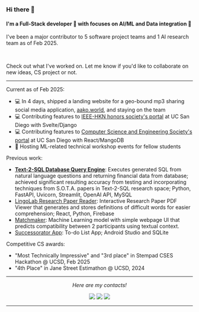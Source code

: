 <!--- TO DO: FORMAT "PREVIOUS WORK" LIST SO THAT THEY ARENT IN A SINGLE LINE --->


### Hi there 👋

#### I'm a Full-Stack developer :iphone: with focuses on AI/ML and Data integration :floppy_disk:

I've been a major contributor to 5 software project teams and 1 AI research team as of Feb 2025.



&nbsp;

Check out what I've worked on. Let me know if you'd like to collaborate on new ideas, CS project or not.

---

Current as of Feb 2025:
- :computer: In 4 days, shipped a landing website for a geo-bound mp3 sharing social media application, [aako.world](aako.world), and staying on the team
- :computer: Contributing features to [IEEE-HKN honors society's portal](https://github.com/HKN-UCSD/hkn-portal) at UC San Diego with Svelte/Django
- :computer: Contributing features to [Computer Science and Engineering Society's portal](https://github.com/CSES-UCSD/cses_webdev) at UC San Diego with React/MangoDB
- :speech_balloon: Hosting ML-related technical workshop events for fellow students


<!--- - :computer: A personal [full-stack blog website](https://github.com/OscarKhaing/Full-Stack_Blog) with Django stack as a personal project
- :sweat_smile: Finding an internship --->

Previous work:
- **[Text-2-SQL Database Query Engine](https://github.com/PIMCO1B-BTTAI/PIMCO-Text2SQL)**: Executes generated SQL from natural language questions and returning financial data from database; achieved significant resulting accuracy from testing and incorporating techniques from S.O.T.A. papers in Text-2-SQL research space; Python, FastAPI, Uvicorn, Streamlit, OpenAI API, MySQL
- [LingoLab Research Paper Reader](https://github.com/SithuSoe04/lingolab): Interactive Research Paper PDF Viewer that generates and stores definitions of difficult words for easier comprehension; React, Python, Firebase
- [Matchmaker](https://github.com/s-fereidooni/CSE151A_matchmaker): Machine Learning model with simple webpage UI that predicts compatibility between 2 participants using textual context.
- [Successorator App](https://github.com/CSE-110-Winter-2024/project-team-12): To-do List App; Android Studio and SQLite

Competitive CS awards:
- "Most Technically Impressive" and "3rd place" in Stempad CSES Hackathon @ UCSD, Feb 2025
- "4th Place" in Jane Street Estimathon @ UCSD, 2024 

<!--- - :globe_with_meridians: Learning Computer Networks Design and building [Network Protocols (TCP/IP) in C](https://github.com/OscarKhaing/Computer-Networks)--->
<!--- - :pear: Recognizing plant sexes with AI/ML and labeling/masking images --->
<!--- - ⚛️ Writing documentation of Perl scripts for molecular data analysis --->

<!--- My interests:
- I like swimming :swimmer: badminton & tennis :tennis: pool :8ball: and enjoying different cuisines :ramen: --->

<!--
I also have 1500 hours on Dota 2 and Valorant each... but that shouldn't go on my profile so I put it as comment instead.
-->


<hr>
<p align="center">
  <i>Here are my contacts!</i>

<p align="center">
<a href= "https://github.com/OscarKhaing/"><img src="https://img.icons8.com/material-outlined/30/000000/github.png"/></a>
<a href= "https://www.linkedin.com/in/oscar-khaing/"><img src="https://img.icons8.com/material-outlined/30/000000/linkedin.png"/></a>
<a href= "akhaing@ucsd.edu"><img src="https://img.icons8.com/material-outlined/30/000000/email.png"/></a>
<!-- <a href= "https://okhaing.com"><img src="https://img.icons8.com/material-outlined/27/000000/geography.png"/></a> -->
</p>

</p>

---

<!--- design inspiration sources: https://github.com/halfrost/ --->
<!--- other designs that I like a lot:
https://github.com/caneco/caneco/blob/master/README.md
https://github.com/RaoHai/RaoHai/blob/master/README.md
--->

